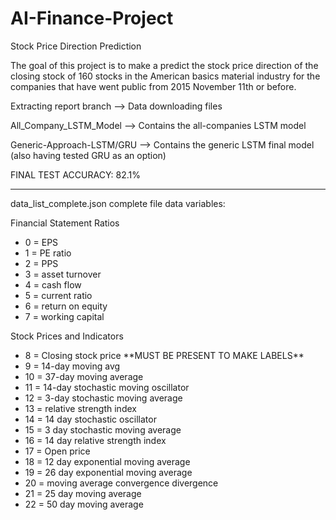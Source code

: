 # AI-Finance-Project
Stock Price Direction Prediction

The goal of this project is to make a predict the stock price direction of the closing stock of 160 stocks in the American basics material industry for the companies that have went public from 2015 November 11th or before.

Extracting report branch --> Data downloading files

All_Company_LSTM_Model --> Contains the all-companies LSTM model

Generic-Approach-LSTM/GRU --> Contains the generic LSTM final model (also having tested GRU as an option)

FINAL TEST ACCURACY: 82.1%

---
data_list_complete.json complete file data variables:

Financial Statement Ratios  
<ul>
    <li>0 = EPS  </li>
    <li>1 = PE ratio  </li>
    <li>2 = PPS  </li>
    <li>3 = asset turnover  </li>
    <li>4 = cash flow  </li>
    <li>5 = current ratio  </li>
    <li>6 = return on equity  </li> 
    <li>7 = working capital  </li>
</ul>
Stock Prices and Indicators  

<ul>
    <li>8 = Closing stock price       **MUST BE PRESENT TO MAKE LABELS** </li> 
    <li>9 = 14-day moving avg  </li>
    <li>10 = 37-day moving average  </li>
    <li>11 = 14-day stochastic moving oscillator  </li>
    <li>12 = 3-day stochastic moving average  </li>
    <li>13 = relative strength index  </li>
    <li>14 = 14 day stochastic oscillator  </li>
    <li>15 = 3 day stochastic moving average  </li>
    <li>16 = 14 day relative strength index  </li>
    <li>17 = Open price  </li>
    <li>18 = 12 day exponential moving average  </li>
    <li>19 = 26 day exponential moving average  </li>
    <li>20 = moving average convergence divergence  </li>
    <li>21 = 25 day moving average  </li>
    <li>22 = 50 day moving average  </li>
</ul>
